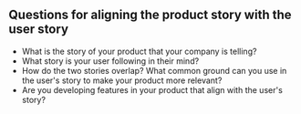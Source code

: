 ## Questions for aligning the product story with the user story

* What is the story of your product that your company is telling?
* What story is your user following in their mind?
* How do the two stories overlap? What common ground can you use in the user's story to make your product more relevant?
* Are you developing features in your product that align with the user's story?
